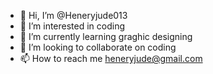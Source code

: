 - 👋 Hi, I’m @Heneryjude013
- 👀 I’m interested in coding
- 🌱 I’m currently learning graghic designing
- 💞️ I’m looking to collaborate on coding
- 📫 How to reach me heneryjude@gmail.com

<!---
Heneryjude013/Heneryjude013 is a ✨ special ✨ repository because its `README.md` (this file) appears on your GitHub profile.
You can click the Preview link to take a look at your changes.
--->
